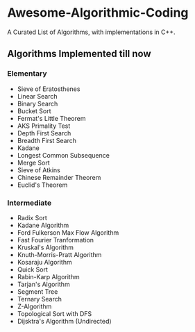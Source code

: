 # Awesome-Algorithmic-Coding
A Curated List of Algorithms, with implementations in C++.

## Algorithms Implemented till now
### Elementary
- Sieve of Eratosthenes
- Linear Search
- Binary Search
- Bucket Sort
- Fermat's Little Theorem
- AKS Primality Test
- Depth First Search
- Breadth First Search
- Kadane
- Longest Common Subsequence
- Merge Sort
- Sieve of Atkins
- Chinese Remainder Theorem
- Euclid's Theorem

### Intermediate
- Radix Sort
- Kadane Algorithm
- Ford Fulkerson Max Flow Algorithm
- Fast Fourier Tranformation
- Kruskal's Algorithm
- Knuth-Morris-Pratt Algorithm
- Kosaraju Algorithm
- Quick Sort
- Rabin-Karp Algorithm
- Tarjan's Algorithm
- Segment Tree
- Ternary Search
- Z-Algorithm
- Topological Sort with DFS
- Dijsktra's Algorithm (Undirected)
